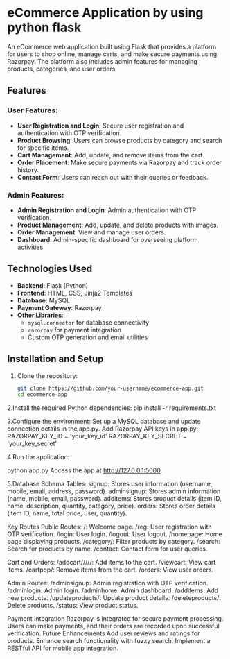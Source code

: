 # eCommerce Application by using python flask

An eCommerce web application built using Flask that provides a platform for users to shop online, manage carts, and make secure payments using Razorpay. The platform also includes admin features for managing products, categories, and user orders.

## Features

### User Features:
- **User Registration and Login**: Secure user registration and authentication with OTP verification.
- **Product Browsing**: Users can browse products by category and search for specific items.
- **Cart Management**: Add, update, and remove items from the cart.
- **Order Placement**: Make secure payments via Razorpay and track order history.
- **Contact Form**: Users can reach out with their queries or feedback.

### Admin Features:
- **Admin Registration and Login**: Admin authentication with OTP verification.
- **Product Management**: Add, update, and delete products with images.
- **Order Management**: View and manage user orders.
- **Dashboard**: Admin-specific dashboard for overseeing platform activities.

## Technologies Used

- **Backend**: Flask (Python)
- **Frontend**: HTML, CSS, Jinja2 Templates
- **Database**: MySQL
- **Payment Gateway**: Razorpay
- **Other Libraries**:
  - `mysql.connector` for database connectivity
  - `razorpay` for payment integration
  - Custom OTP generation and email utilities

## Installation and Setup

1. Clone the repository:
   ```bash
   git clone https://github.com/your-username/ecommerce-app.git
   cd ecommerce-app
2.Install the required Python dependencies:
pip install -r requirements.txt

3.Configure the environment:
Set up a MySQL database and update connection details in the app.py.
Add Razorpay API keys in app.py:
RAZORPAY_KEY_ID = 'your_key_id'
RAZORPAY_KEY_SECRET = 'your_key_secret'

4.Run the application:

python app.py
Access the app at http://127.0.0.1:5000.

5.Database Schema
Tables:
signup: Stores user information (username, mobile, email, address, password).
adminsignup: Stores admin information (name, mobile, email, password).
additems: Stores product details (item ID, name, description, quantity, category, price).
orders: Stores order details (item ID, name, total price, user, quantity).

Key Routes
Public Routes:
/: Welcome page.
/reg: User registration with OTP verification.
/login: User login.
/logout: User logout.
/homepage: Home page displaying products.
/category/<category>: Filter products by category.
/search: Search for products by name.
/contact: Contact form for user queries.


Cart and Orders:
/addcart/<itemid>/<name>/<category>/<price>/<quantity>: Add items to the cart.
/viewcart: View cart items.
/cartpop/<itemid>: Remove items from the cart.
/orders: View user orders.

Admin Routes:
/adminsignup: Admin registration with OTP verification.
/adminlogin: Admin login.
/adminhome: Admin dashboard.
/additems: Add new products.
/updateproducts/<itemid>: Update product details.
/deleteproducts/<itemid>: Delete products.
/status: View product status.

Payment Integration
Razorpay is integrated for secure payment processing.
Users can make payments, and their orders are recorded upon successful verification.
Future Enhancements
Add user reviews and ratings for products.
Enhance search functionality with fuzzy search.
Implement a RESTful API for mobile app integration.

